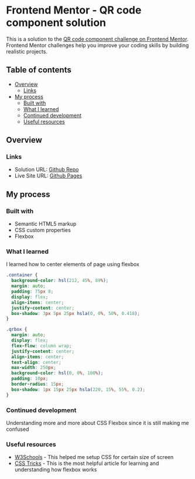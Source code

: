 # Frontend Mentor - QR code component solution

This is a solution to the [QR code component challenge on Frontend Mentor](https://www.frontendmentor.io/challenges/qr-code-component-iux_sIO_H). Frontend Mentor challenges help you improve your coding skills by building realistic projects.

## Table of contents

- [Overview](#overview)
  - [Links](#links)
- [My process](#my-process)
  - [Built with](#built-with)
  - [What I learned](#what-i-learned)
  - [Continued development](#continued-development)
  - [Useful resources](#useful-resources)

## Overview

### Links

- Solution URL: [Github Repo](https://https://github.com/kurokurome/qr-code-component/)
- Live Site URL: [Github Pages](https://kurokurome.github.io/qr-code-component/)

## My process

### Built with

- Semantic HTML5 markup
- CSS custom properties
- Flexbox

### What I learned

I learned how to center elements of page using flexbox

```css
.container {
  background-color: hsl(212, 45%, 89%);
  margin: auto;
  padding: 75px 0;
  display: flex;
  align-items: center;
  justify-content: center;
  box-shadow: 3px 5px 25px hsla(0, 0%, 50%, 0.418);
}

.qrbox {
  margin: auto;
  display: flex;
  flex-flow: column wrap;
  justify-content: center;
  align-items: center;
  text-align: center;
  max-width: 250px;
  background-color: hsl(0, 0%, 100%);
  padding: 10px;
  border-radius: 15px;
  box-shadow: 1px 15px 25px hsla(220, 15%, 55%, 0.2);
}
```

### Continued development

Understanding more and more about CSS Flexbox since it is still making me confused

### Useful resources

- [W3Schools](https://www.w3schools.com/cssref/css3_pr_mediaquery.asp) - This helped me setup CSS for certain size of screen
- [CSS Tricks](https://css-tricks.com/snippets/css/a-guide-to-flexbox/) - This is the most helpful article for learning and understanding how flexbox works

